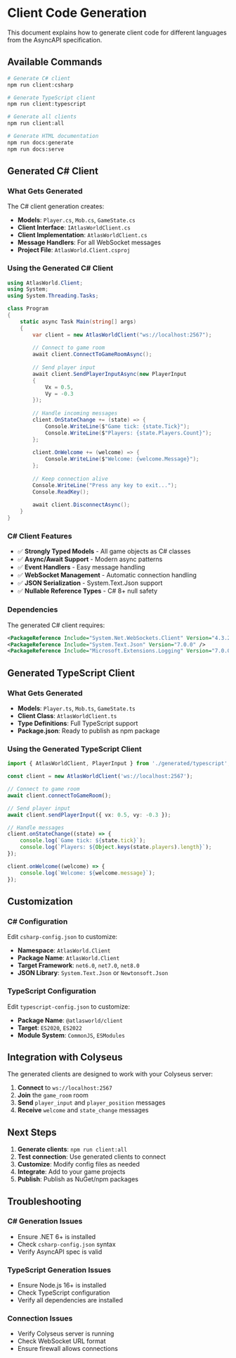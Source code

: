 # Client Code Generation

This document explains how to generate client code for different languages from the AsyncAPI specification.

## Available Commands

```bash
# Generate C# client
npm run client:csharp

# Generate TypeScript client  
npm run client:typescript

# Generate all clients
npm run client:all

# Generate HTML documentation
npm run docs:generate
npm run docs:serve
```

## Generated C# Client

### What Gets Generated

The C# client generation creates:

- **Models**: `Player.cs`, `Mob.cs`, `GameState.cs`
- **Client Interface**: `IAtlasWorldClient.cs`
- **Client Implementation**: `AtlasWorldClient.cs`
- **Message Handlers**: For all WebSocket messages
- **Project File**: `AtlasWorld.Client.csproj`

### Using the Generated C# Client

```csharp
using AtlasWorld.Client;
using System;
using System.Threading.Tasks;

class Program
{
    static async Task Main(string[] args)
    {
        var client = new AtlasWorldClient("ws://localhost:2567");
        
        // Connect to game room
        await client.ConnectToGameRoomAsync();
        
        // Send player input
        await client.SendPlayerInputAsync(new PlayerInput 
        { 
            Vx = 0.5, 
            Vy = -0.3 
        });
        
        // Handle incoming messages
        client.OnStateChange += (state) => {
            Console.WriteLine($"Game tick: {state.Tick}");
            Console.WriteLine($"Players: {state.Players.Count}");
        };
        
        client.OnWelcome += (welcome) => {
            Console.WriteLine($"Welcome: {welcome.Message}");
        };
        
        // Keep connection alive
        Console.WriteLine("Press any key to exit...");
        Console.ReadKey();
        
        await client.DisconnectAsync();
    }
}
```

### C# Client Features

- ✅ **Strongly Typed Models** - All game objects as C# classes
- ✅ **Async/Await Support** - Modern async patterns
- ✅ **Event Handlers** - Easy message handling
- ✅ **WebSocket Management** - Automatic connection handling
- ✅ **JSON Serialization** - System.Text.Json support
- ✅ **Nullable Reference Types** - C# 8+ null safety

### Dependencies

The generated C# client requires:

```xml
<PackageReference Include="System.Net.WebSockets.Client" Version="4.3.2" />
<PackageReference Include="System.Text.Json" Version="7.0.0" />
<PackageReference Include="Microsoft.Extensions.Logging" Version="7.0.0" />
```

## Generated TypeScript Client

### What Gets Generated

- **Models**: `Player.ts`, `Mob.ts`, `GameState.ts`
- **Client Class**: `AtlasWorldClient.ts`
- **Type Definitions**: Full TypeScript support
- **Package.json**: Ready to publish as npm package

### Using the Generated TypeScript Client

```typescript
import { AtlasWorldClient, PlayerInput } from './generated/typescript';

const client = new AtlasWorldClient('ws://localhost:2567');

// Connect to game room
await client.connectToGameRoom();

// Send player input
await client.sendPlayerInput({ vx: 0.5, vy: -0.3 });

// Handle messages
client.onStateChange((state) => {
    console.log(`Game tick: ${state.tick}`);
    console.log(`Players: ${Object.keys(state.players).length}`);
});

client.onWelcome((welcome) => {
    console.log(`Welcome: ${welcome.message}`);
});
```

## Customization

### C# Configuration

Edit `csharp-config.json` to customize:

- **Namespace**: `AtlasWorld.Client`
- **Package Name**: `AtlasWorld.Client`
- **Target Framework**: `net6.0`, `net7.0`, `net8.0`
- **JSON Library**: `System.Text.Json` or `Newtonsoft.Json`

### TypeScript Configuration

Edit `typescript-config.json` to customize:

- **Package Name**: `@atlasworld/client`
- **Target**: `ES2020`, `ES2022`
- **Module System**: `CommonJS`, `ESModules`

## Integration with Colyseus

The generated clients are designed to work with your Colyseus server:

1. **Connect** to `ws://localhost:2567`
2. **Join** the `game_room` room
3. **Send** `player_input` and `player_position` messages
4. **Receive** `welcome` and `state_change` messages

## Next Steps

1. **Generate clients**: `npm run client:all`
2. **Test connection**: Use generated clients to connect
3. **Customize**: Modify config files as needed
4. **Integrate**: Add to your game projects
5. **Publish**: Publish as NuGet/npm packages

## Troubleshooting

### C# Generation Issues

- Ensure .NET 6+ is installed
- Check `csharp-config.json` syntax
- Verify AsyncAPI spec is valid

### TypeScript Generation Issues

- Ensure Node.js 16+ is installed
- Check TypeScript configuration
- Verify all dependencies are installed

### Connection Issues

- Verify Colyseus server is running
- Check WebSocket URL format
- Ensure firewall allows connections
